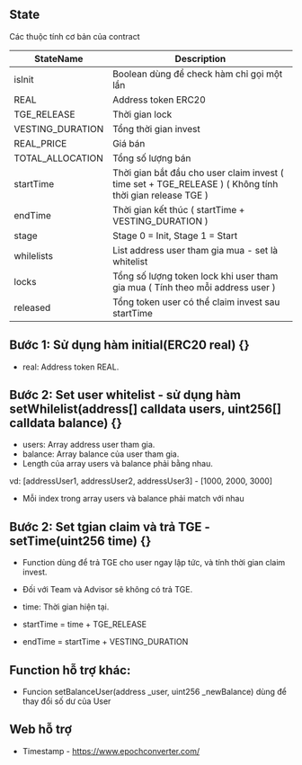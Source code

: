 ## State

Các thuộc tính cơ bản của contract

| StateName        | Description                                                                                             |
| ---------------- | ------------------------------------------------------------------------------------------------------- |
| isInit           | Boolean dùng để check hàm chỉ gọi một lần                                                               |
| REAL             | Address token ERC20                                                                                     |
| TGE_RELEASE      | Thời gian lock                                                                                          |
| VESTING_DURATION | Tổng thời gian invest                                                                                   |
| REAL_PRICE       | Giá bán                                                                                                 |
| TOTAL_ALLOCATION | Tổng số lượng bán                                                                                       |
| startTime        | Thời gian bắt đầu cho user claim invest ( time set + TGE_RELEASE ) ( Không tính thời gian release TGE ) |
| endTime          | Thời gian kết thúc ( startTime + VESTING_DURATION )                                                     |
| stage            | Stage 0 = Init, Stage 1 = Start                                                                         |
| whilelists       | List address user tham gia mua - set là whitelist                                                       |
| locks            | Tổng số lượng token lock khi user tham gia mua ( Tính theo mỗi address user )                           |
| released         | Tổng token user có thể claim invest sau startTime                                                       |

## Bước 1: Sử dụng hàm initial(ERC20 real) {}

- real: Address token REAL.

## Bước 2: Set user whitelist - sử dụng hàm setWhilelist(address[] calldata users, uint256[] calldata balance) {}

- users: Array address user tham gia.
- balance: Array balance của user tham gia.
- Length của array users và balance phải bằng nhau.

vd: [addressUser1, addressUser2, addressUser3] - [1000, 2000, 3000]

- Mỗi index trong array users và balance phải match với nhau

## Bước 2: Set tgian claim và trả TGE - setTime(uint256 time) {}

- Function dùng để trả TGE cho user ngay lập tức, và tính thời gian claim invest.
- Đối với Team và Advisor sẽ không có trả TGE.

- time: Thời gian hiện tại.

- startTime = time + TGE_RELEASE
- endTime = startTime + VESTING_DURATION

## Function hỗ trợ khác:

- Funcion setBalanceUser(address \_user, uint256 \_newBalance) dùng để thay đổi số dư của User

## Web hỗ trợ

- Timestamp - https://www.epochconverter.com/
